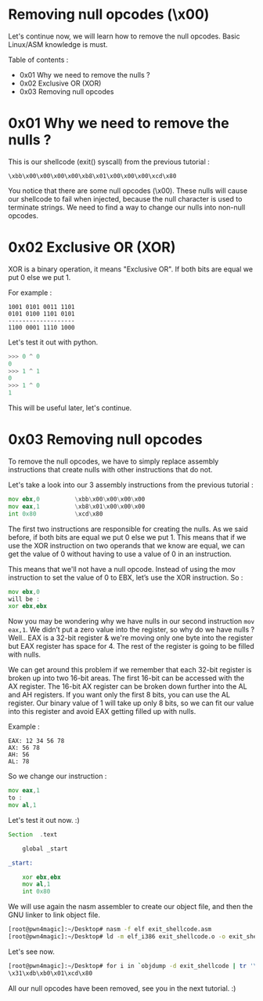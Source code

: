 # Removing null opcodes (\x00)
Let's continue now, we will learn how to remove the null opcodes. Basic Linux/ASM knowledge is must.

Table of contents :
+ 0x01 Why we need to remove the nulls ?
+ 0x02 Exclusive OR (XOR)
+ 0x03 Removing null opcodes

# 0x01 Why we need to remove the nulls ?

This is our shellcode (exit() syscall) from the previous tutorial : 
```
\xbb\x00\x00\x00\x00\xb8\x01\x00\x00\x00\xcd\x80
```

You notice that there are some null opcodes (\x00). These nulls will cause our shellcode to fail when injected, because the null character is used to terminate strings. We need to find a way to change our nulls into non-null opcodes.

# 0x02 Exclusive OR (XOR)

XOR is a binary operation, it means "Exclusive OR". If both bits are equal we put 0 else we put 1.

For example :

```
1001 0101 0011 1101
0101 0100 1101 0101
-------------------
1100 0001 1110 1000
```

Let's test it out with python.

```python
>>> 0 ^ 0
0
>>> 1 ^ 1
0
>>> 1 ^ 0
1
```

This will be useful later, let's continue.

# 0x03 Removing null opcodes

To remove the null opcodes, we have to simply replace assembly instructions that create nulls with other instructions that do not.

Let's take a look into our 3 assembly instructions from the previous tutorial :

```asm
mov ebx,0          \xbb\x00\x00\x00\x00          
mov eax,1          \xb8\x01\x00\x00\x00                  
int 0x80           \xcd\x80  
```

The first two instructions are responsible for creating the nulls. As we said before, if both bits are equal we put 0 else we put 1. This means that if we use the XOR instruction on two operands that we know are equal, we can get the value of 0 without having to use a value of 0 in an instruction.  

This means that we'll not have a null opcode. Instead of using the mov instruction to set the value of 0 to EBX, let’s use the XOR instruction. So : 

```asm
mov ebx,0 
will be :
xor ebx,ebx 
```

Now you may be wondering why we have nulls in our second instruction `mov eax,1`. We didn’t put a zero value into the register, so why do we have nulls ? Well.. EAX is a 32-bit register & we're moving only one byte into the register but EAX register has space for 4. The rest of the register is going to be filled with nulls.


We can get around this problem if we remember that each 32-bit register is broken up into two 16-bit areas. The first 16-bit can be accessed with the AX register. The 16-bit AX register can be broken down further into the AL and AH registers. If you want only the first 8 bits, you can use the AL register. Our binary value of 1 will take up only 8 bits, so we can fit our value into this register and avoid EAX getting filled up with nulls.

Example : 

```
EAX: 12 34 56 78
AX: 56 78
AH: 56
AL: 78
```

So we change our instruction :

```asm
mov eax,1
to :
mov al,1
``` 

Let's test it out now. :)

```asm
Section  .text

	global _start

_start:

	xor ebx,ebx
	mov al,1
	int 0x80
```

We will use again the nasm assembler to create our object file, and then the GNU linker to link object file.

```bash
[root@pwn4magic]:~/Desktop# nasm -f elf exit_shellcode.asm
[root@pwn4magic]:~/Desktop# ld -m elf_i386 exit_shellcode.o -o exit_shellcode
```

Let's see now.

```bash
[root@pwn4magic]:~/Desktop# for i in `objdump -d exit_shellcode | tr '\t' ' ' | tr ' ' '\n' | egrep '^[0-9a-f]{2}$' ` ; do echo -n "\x$i" ; done
\x31\xdb\xb0\x01\xcd\x80
```

All our null opcodes have been removed, see you in the next tutorial. :)
